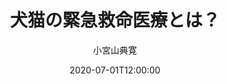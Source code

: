 ---
title: "犬猫の緊急救命医療とは？"
slug: /w-犬猫の緊急救命医療とは？
date: 2020-07-01T12:00:00
first_image: './images/犬猫の緊急救命医療.webp'
description: "セミナーと実習"
isStudy: false
isSeminer: true
isAccepting: false
author: "小宮山典寛" 
place: "ラスベガス.オクエンドセンター"
doctor: ["上田悠先生","Dr.Kenichiro Yagi","中村篤史先生","川瀬広大先生"] 
---